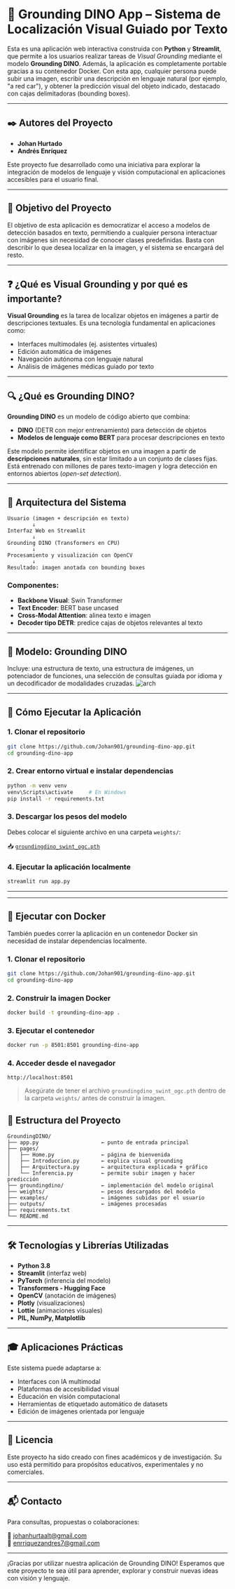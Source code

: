# 🦕 Grounding DINO App – Sistema de Localización Visual Guiado por Texto

Esta es una aplicación web interactiva construida con **Python** y **Streamlit**, que permite a los usuarios realizar tareas de *Visual Grounding* mediante el modelo **Grounding DINO**. Además, la aplicación es completamente portable gracias a su contenedor Docker. Con esta app, cualquier persona puede subir una imagen, escribir una descripción en lenguaje natural (por ejemplo, "a red car"), y obtener la predicción visual del objeto indicado, destacado con cajas delimitadoras (bounding boxes).

---

## ✒️ Autores del Proyecto

- **Johan Hurtado**
- **Andrés Enríquez**

Este proyecto fue desarrollado como una iniciativa para explorar la integración de modelos de lenguaje y visión computacional en aplicaciones accesibles para el usuario final.

---

## 🎯 Objetivo del Proyecto

El objetivo de esta aplicación es democratizar el acceso a modelos de detección basados en texto, permitiendo a cualquier persona interactuar con imágenes sin necesidad de conocer clases predefinidas. Basta con describir lo que desea localizar en la imagen, y el sistema se encargará del resto.

---

## ❓ ¿Qué es Visual Grounding y por qué es importante?

**Visual Grounding** es la tarea de localizar objetos en imágenes a partir de descripciones textuales. Es una tecnología fundamental en aplicaciones como:
- Interfaces multimodales (ej. asistentes virtuales)
- Edición automática de imágenes
- Navegación autónoma con lenguaje natural
- Análisis de imágenes médicas guiado por texto

---

## 🔍 ¿Qué es Grounding DINO?

**Grounding DINO** es un modelo de código abierto que combina:
- **DINO** (DETR con mejor entrenamiento) para detección de objetos
- **Modelos de lenguaje como BERT** para procesar descripciones en texto

Este modelo permite identificar objetos en una imagen a partir de **descripciones naturales**, sin estar limitado a un conjunto de clases fijas. Está entrenado con millones de pares texto-imagen y logra detección en entornos abiertos (*open-set detection*).

---

## 🧠 Arquitectura del Sistema

```text
Usuario (imagen + descripción en texto)
        ↓
Interfaz Web en Streamlit
        ↓
Grounding DINO (Transformers en CPU)
        ↓
Procesamiento y visualización con OpenCV
        ↓
Resultado: imagen anotada con bounding boxes
```

### Componentes:

- **Backbone Visual**: Swin Transformer
- **Text Encoder**: BERT base uncased
- **Cross-Modal Attention**: alinea texto e imagen
- **Decoder tipo DETR**: predice cajas de objetos relevantes al texto

---


## :sauropod: Modelo: Grounding DINO

Incluye: una estructura de texto, una estructura de imágenes, un potenciador de funciones, una selección de consultas guiada por idioma y un decodificador de modalidades cruzadas.
![arch](.asset/arch.png)

---

## 🚀 Cómo Ejecutar la Aplicación

### 1. Clonar el repositorio

```bash
git clone https://github.com/Johan901/grounding-dino-app.git
cd grounding-dino-app
```

### 2. Crear entorno virtual e instalar dependencias

```bash
python -m venv venv
venv\Scripts\activate     # En Windows
pip install -r requirements.txt
```

### 3. Descargar los pesos del modelo

Debes colocar el siguiente archivo en una carpeta `weights/`:

📥 [`groundingdino_swint_ogc.pth`](https://github.com/IDEA-Research/GroundingDINO/releases/download/v0.1.0-alpha/groundingdino_swint_ogc.pth)

### 4. Ejecutar la aplicación localmente

```bash
streamlit run app.py
```

---


---

## 🐳 Ejecutar con Docker

También puedes correr la aplicación en un contenedor Docker sin necesidad de instalar dependencias localmente.

### 1. Clonar el repositorio

```bash
git clone https://github.com/Johan901/grounding-dino-app.git
cd grounding-dino-app
```

### 2. Construir la imagen Docker

```bash
docker build -t grounding-dino-app .
```

### 3. Ejecutar el contenedor

```bash
docker run -p 8501:8501 grounding-dino-app
```

### 4. Acceder desde el navegador

```
http://localhost:8501
```

> Asegúrate de tener el archivo `groundingdino_swint_ogc.pth` dentro de la carpeta `weights/` antes de construir la imagen.


## 🧩 Estructura del Proyecto

```text
GroundingDINO/
├── app.py                    ← punto de entrada principal
├── pages/
│   ├── Home.py               ← página de bienvenida
│   ├── Introduccion.py       ← explica visual grounding
│   ├── Arquitectura.py       ← arquitectura explicada + gráfico
│   └── Inferencia.py         ← permite subir imagen y hacer predicción
├── groundingdino/            ← implementación del modelo original
├── weights/                  ← pesos descargados del modelo
├── examples/                 ← imágenes subidas por el usuario
├── outputs/                  ← imágenes procesadas
├── requirements.txt
└── README.md
```

---

## 🛠️ Tecnologías y Librerías Utilizadas

- **Python 3.8**
- **Streamlit** (interfaz web)
- **PyTorch** (inferencia del modelo)
- **Transformers - Hugging Face**
- **OpenCV** (anotación de imágenes)
- **Plotly** (visualizaciones)
- **Lottie** (animaciones visuales)
- **PIL, NumPy, Matplotlib**

---

## 🎓 Aplicaciones Prácticas

Este sistema puede adaptarse a:
- Interfaces con IA multimodal
- Plataformas de accesibilidad visual
- Educación en visión computacional
- Herramientas de etiquetado automático de datasets
- Edición de imágenes orientada por lenguaje

---

## 📜 Licencia

Este proyecto ha sido creado con fines académicos y de investigación. Su uso está permitido para propósitos educativos, experimentales y no comerciales.

---

## 📬 Contacto

Para consultas, propuestas o colaboraciones:

📧 johanhurtaalt@gmail.com  
📧 enrriquezandres7@gmail.com

---

¡Gracias por utilizar nuestra aplicación de Grounding DINO! Esperamos que este proyecto te sea útil para aprender, explorar y construir nuevas ideas con visión y lenguaje.